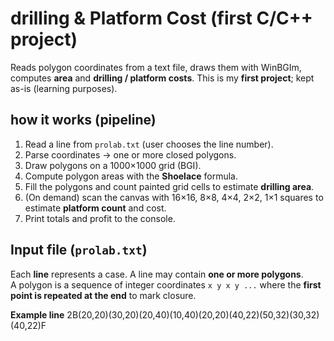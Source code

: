 # drilling & Platform Cost (first C/C++ project)

Reads polygon coordinates from a text file, draws them with WinBGIm, computes **area** and **drilling / platform costs**. This is my **first project**; kept as-is (learning purposes).

## how it works (pipeline)

1. Read a line from `prolab.txt` (user chooses the line number).
2. Parse coordinates → one or more closed polygons.
3. Draw polygons on a 1000×1000 grid (BGI).
4. Compute polygon areas with the **Shoelace** formula.
5. Fill the polygons and count painted grid cells to estimate **drilling area**.
6. (On demand) scan the canvas with 16×16, 8×8, 4×4, 2×2, 1×1 squares to estimate **platform count** and cost.
7. Print totals and profit to the console.


## Input file (`prolab.txt`)
Each **line** represents a case. A line may contain **one or more polygons**.  
A polygon is a sequence of integer coordinates `x y x y ...` where the **first point is repeated at the end** to mark closure.

**Example line**
2B(20,20)(30,20)(20,40)(10,40)(20,20)(40,22)(50,32)(30,32)(40,22)F
